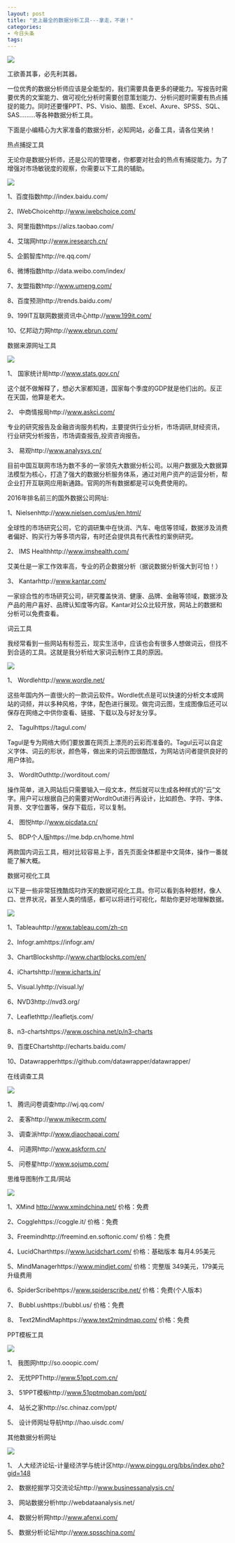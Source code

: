 ```yaml
---
layout: post
title: "史上最全的数据分析工具---拿走，不谢！"
categories:
- 今日头条
tags:
---
```

![](http://p1.pstatp.com/large/16330001e749b676411e)

工欲善其事，必先利其器。

一位优秀的数据分析师应该是全能型的，我们需要具备更多的硬能力。写报告时需要优秀的文案能力、做可视化分析时需要创意策划能力、分析问题时需要有热点捕捉的能力。同时还要懂PPT、PS、Visio、脑图、Excel、Axure、SPSS、SQL、SAS………等各种数据分析工具。

下面是小编精心为大家准备的数据分析，必知网站，必备工具，请各位笑纳！

热点捕捉工具

无论你是数据分析师，还是公司的管理者，你都要对社会的热点有捕捉能力。为了增强对市场敏锐度的观察，你需要以下工具的辅助。

![](http://p1.pstatp.com/large/16840001e96d72504961)

1、百度指数http://index.baidu.com/

2、IWebChoicehttp://www.iwebchoice.com/

3、阿里指数https://alizs.taobao.com/

4、艾瑞网http://www.iresearch.cn/

5、企鹅智库http://re.qq.com/

6、微博指数http://data.weibo.com/index/

7、友盟指数http://www.umeng.com/

8、百度预测http://trends.baidu.com/

9、199IT互联网数据资讯中心http://www.199it.com/

10、亿邦动力网http://www.ebrun.com/

数据来源网址工具

![](http://p3.pstatp.com/large/168000036c5c767408ba)

1、 国家统计局http://www.stats.gov.cn/

这个就不做解释了，想必大家都知道，国家每个季度的GDP就是他们出的。反正在天国，他算是老大。

2、 中商情报局http://www.askci.com/

专业的研究报告及金融咨询服务机构，主要提供行业分析，市场调研,财经资讯，行业研究分析报告，市场调查报告,投资咨询报告。

3、 易观http://www.analysys.cn/

目前中国互联网市场为数不多的一家领先大数据分析公司。以用户数据及大数据算法模型为核心，打造了强大的数据分析服务体系，通过对用户资产的运营分析，帮企业打开互联网应用新通路。官网的所有数据都是可以免费使用的。

2016年排名前三的国外数据公司网址:

1、Nielsenhttp://www.nielsen.com/us/en.html/

全球性的市场研究公司，它的调研集中在快消、汽车、电信等领域，数据涉及消费者偏好、购买行为等多项内容，有时还会提供具有代表性的案例研究。

2、 IMS Healthhttp://www.imshealth.com/

艾美仕是一家工作效率高，专业的药企数据分析（据说数据分析强大到可怕！）

3、 Kantarhttp://www.kantar.com/

一家综合性的市场研究公司，研究覆盖快消、健康、品牌、金融等领域，数据涉及产品的用户喜好、品牌认知度等内容。Kantar对公众比较开放，网站上的数据和分析可以免费查看。

词云工具

我经常看到一些网站有标签云，现实生活中，应该也会有很多人想做词云，但找不到合适的工具。这就是我分析给大家词云制作工具的原因。

![](http://p3.pstatp.com/large/168100036f8bcadaeb2e)

1、 Wordlehttp://www.wordle.net/

这些年国内外一直很火的一款词云软件。Wordle优点是可以快速的分析文本或网站的词频，并以多种风格，字体，配色进行展现。做完词云图，生成图像后还可以保存在网络之中供你查看、链接、下载以及与好友分享。

2、 Tagulhttps://tagul.com/

Tagul是专为网络大师们要放置在网页上漂亮的云彩而准备的。Tagul云可以自定义字体、词云的形状，颜色等，做出来的词云图很酷炫，为网站访问者提供良好的用户体验。

3、 WordItOuthttp://worditout.com/

操作简单，进入网站后只需要输入一段文本，然后就可以生成各种样式的“云”文字。用户可以根据自己的需要对WordItOut进行再设计，比如颜色、字符、字体、背景、文字位置等，保存下载后，可以复制。

4、 图悦http://www.picdata.cn/

5、 BDP个人版https://me.bdp.cn/home.html

两款国内词云工具，相对比较容易上手，首先页面全体都是中文简体，操作一番就能了解大概。

数据可视化工具

以下是一些非常狂拽酷炫叼炸天的数据可视化工具。你可以看到各种题材，像人口、世界状况，甚至人类的情感，都可以将进行可视化，帮助你更好地理解数据。

![](http://p3.pstatp.com/large/16310006775732a0e0c6)

1、Tableauhttp://www.tableau.com/zh-cn

2、Infogr.amhttps://infogr.am/

3、ChartBlockshttp://www.chartblocks.com/en/

4、iChartshttp://www.icharts.in/

5、Visual.lyhttp://visual.ly/

6、NVD3http://nvd3.org/

7、Leaflethttp://leafletjs.com/

8、n3-chartshttps://www.oschina.net/p/n3-charts

9、百度EChartshttp://echarts.baidu.com/

10、Datawrapperhttps://github.com/datawrapper/datawrapper/

在线调查工具

![](http://p1.pstatp.com/large/16330001e74825afde11)

1、 腾讯问卷调查http://wj.qq.com/

2、 麦客http://www.mikecrm.com/

3、 调查派http://www.diaochapai.com/

4、 问道网http://www.askform.cn/

5、 问卷星http://www.sojump.com/

思维导图制作工具/网站

![](http://p3.pstatp.com/large/163100067755d21260a8)

1、XMind http://www.xmindchina.net/ 价格：免费

2、Cogglehttps://coggle.it/ 价格：免费

3、Freemindhttp://freemind.en.softonic.com/ 价格：免费

4、LucidCharthttps://www.lucidchart.com/ 价格：基础版本 每月4.95美元

5、MindManagerhttps://www.mindjet.com/ 价格：完整版 349美元，179美元升级费用

6、SpiderScribehttps://www.spiderscribe.net/ 价格：免费(个人版本)

7、 Bubbl.ushttps://bubbl.us/ 价格：免费

8、 Text2MindMaphttps://www.text2mindmap.com/ 价格：免费

PPT模板工具

![](http://p3.pstatp.com/large/1631000677568978c463)

1、 我图网http://so.ooopic.com/

2、 无忧PPThttp://www.51ppt.com.cn/

3、 51PPT模板http://www.51pptmoban.com/ppt/

4、 站长之家http://sc.chinaz.com/ppt/

5、 设计师网址导航http://hao.uisdc.com/

其他数据分析网址

![](http://p3.pstatp.com/large/1631000677592c487551)

1、 人大经济论坛-计量经济学与统计区http://www.pinggu.org/bbs/index.php?gid=148

2、 数据挖掘学习交流论坛http://www.businessanalysis.cn/

3、 网站数据分析http://webdataanalysis.net/

4、 数据分析网http://www.afenxi.com/

5、 数据分析论坛http://www.spsschina.com/
